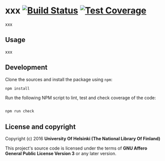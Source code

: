 # xxx [![Build Status](https://travis-ci.org/NatLibFi/rundeck-job-proxy.svg)](https://travis-ci.org/NatLibFi/rundeck-job-proxy) [![Test Coverage](https://codeclimate.com/github/NatLibFi/rundeck-job-proxy/badges/coverage.svg)](https://codeclimate.com/github/NatLibFi/rundeck-job-proxy/coverage)

xxx

## Usage

xxx

## Development 

Clone the sources and install the package using `npm`:

```sh
npm install
```

Run the following NPM script to lint, test and check coverage of the code:

```javascript

npm run check

```

## License and copyright

Copyright (c) 2016 **University Of Helsinki (The National Library Of Finland)**

This project's source code is licensed under the terms of **GNU Affero General Public License Version 3** or any later version.

